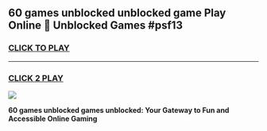 
## 60 games unblocked unblocked game Play Online 👋 Unblocked Games #psf13
<h3>
<a href="https://premium.freeplayer.one?title=60_games_unblocked&ref=21F">CLICK TO PLAY</a></h3>
<hr>

<h3>
<a href="https://premium.freeplayer.one?title=60_games_unblocked&ref=21F">CLICK 2 PLAY</a>
  
</h3>

<a href="https://premium.freeplayer.one?title=60_games_unblocked&ref=21F/"><img src="https://clearcache.store/games.png"></a>


**60 games unblocked games unblocked: Your Gateway to Fun and Accessible Online Gaming**

